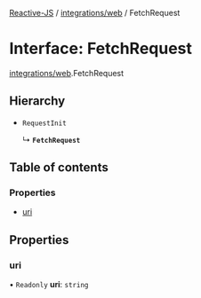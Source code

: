 [Reactive-JS](../README.md) / [integrations/web](../modules/integrations_web.md) / FetchRequest

# Interface: FetchRequest

[integrations/web](../modules/integrations_web.md).FetchRequest

## Hierarchy

- `RequestInit`

  ↳ **`FetchRequest`**

## Table of contents

### Properties

- [uri](integrations_web.FetchRequest.md#uri)

## Properties

### uri

• `Readonly` **uri**: `string`
